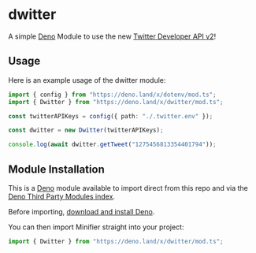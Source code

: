 # dwitter

A simple [Deno](https://deno.land) Module to use the new [Twitter Developer API v2](https://developer.twitter.com/en/docs/twitter-api/early-access)!

## Usage

Here is an example usage of the dwitter module:

```ts
import { config } from "https://deno.land/x/dotenv/mod.ts";
import { Dwitter } from "https://deno.land/x/dwitter/mod.ts";

const twitterAPIKeys = config({ path: "./.twitter.env" });

const dwitter = new Dwitter(twitterAPIKeys);

console.log(await dwitter.getTweet("1275456813354401794"));
```

## Module Installation

This is a [Deno](https://deno.land/) module available to import direct from this repo and via the [Deno Third Party Modules index](https://deno.land/x/dwitter).

Before importing, [download and install Deno](https://deno.land/#installation).

You can then import Minifier straight into your project:

```ts
import { Dwitter } from "https://deno.land/x/dwitter/mod.ts";
```

<!-- ## Docs

## CLI

The Dwitter CLI is still in development, therefore there may be syntax changes and better error support later.

### Installation

If you would like to install the CLI version of Minifier, just clone or download this repository and run the following command inside of your terminal:

```shell
$ deno install --unstable --allow-read --allow-write --name dwitter cli.ts
```

### Commands

Here are all of the commands that you can run and a short description:

| Command | Description |
| ------: | :---------- |
 -->
